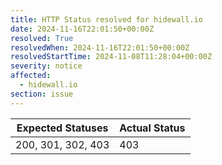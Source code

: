 ```yaml
---
title: HTTP Status resolved for hidewall.io
date: 2024-11-16T22:01:50+00:00Z
resolved: True
resolvedWhen: 2024-11-16T22:01:50+00:00Z
resolvedStartTime: 2024-11-08T11:28:04+00:00Z
severity: notice
affected:
  - hidewall.io
section: issue
---
```


| Expected Statuses | Actual Status  |
|-------------------|----------------|
| 200, 301, 302, 403 | 403 |

